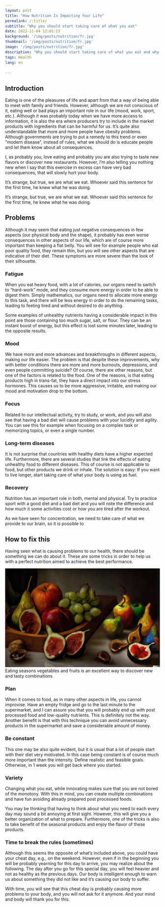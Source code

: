 ```yaml
---
layout: post
title: "How Nutrition Is Impacting Your Life"
permalink: /:title/
subtitle: "Why you should start taking care of what you eat"
date: 2022-11-04 12:01:13
background: '/img/posts/nutrition/fr.jpg'
thumbnail: '/img/posts/nutrition/fr.jpg'
image: '/img/posts/nutrition/fr.jpg'
description: "Why you should start taking care of what you eat and why the food may be slowly killing you"
tags: Health
lang: en

---
```


## Introduction

<div class="text-article">
Eating is one of the pleasures of life and apart from that a way of being able to meet with family and friends. However, although we are not conscious of it, eating well or bad plays an important role in our life (mood, work, sport, etc.). Although it was probably today when we have more access to information, it is also the era where producers try to include in the market products with ingredients that can be harmful for us. It’s quite also understandable that more and more people have obesity problems. Although governments are trying to put a remedy to this trend or even “modern disease”, instead of rules, what we should do is educate people and let them know about all consequences.
</div>

I, as probably you, love eating and probably you are also trying to taste new flavors or discover new restaurants.
However, I’m also telling you nothing new when I say that this exercise in excess can have very bad consequences, that
will slowly hurt your body.

It’s strange, but true, we are what we eat. Whoever said this sentence for the first time, he knew what he was doing. 

It’s strange, but true, we are what we eat. Whoever said this sentence for the first time, he knew what he was doing.

## Problems

Although it may seem that eating just negative consequences in few aspects (our physical body and the shape), it
probably has even worse consequences in other aspects of our life, which are of course more important than keeping a
flat belly. You will see for example people who eat poor quality food, they remain thin, but you will see other aspects
that are indicative of their diet. These symptoms are more severe than the look of their silhouette. 

### Fatigue

When you eat heavy food, with a lot of calories, our organs need to switch to “hard-work” mode, and they consume more
energy in order to be able to digest them. Simply mathematics, our organs need to allocate more energy to this task, and
there will be less energy in order to do the remaining tasks, leading to feeling tired and without desired to do
anything.

Some examples of unhealthy nutrients having a considerable impact in this point are those containing too much sugar,
salt, or flour. They can be an instant boost of energy, but this effect is lost some minutes later, leading to the
opposite results.

### Mood

We have more and more advances and breakthroughs in different aspects, making our life easier. The problem is that
despite these improvements, why with better conditions there are more and more burnouts, depressions, and even people
committing suicide? Of course, there are other reasons, but one of the factors is related to the food. One of the
reasons, is that eating products high in trans-fat, they have a direct impact into our stress hormones. This causes us
to be more aggressive, irritable, and making our mood and motivation drop to the bottom.

### Focus

Related to our intellectual activity, try to study, or work, and you will also see that having a bad diet will cause
problems with your lucidity and agility. You can see this for example when focusing on a complex task or memorizing
topics, or even a single number.

### Long-term diseases
It is not surprise that countries with healthy diets have a higher expected life. Furthermore, there are several studies
that link the effects of eating unhealthy food to different diseases. This of course is not applicable to food, but
other products we drink or inhale. The solution is easy: If you want to live longer, start taking care of what your body
is using as fuel.

### Recovery

Nutrition has an important role in both, mental and physical. Try to practice sport with a good diet and a bad diet and
you will note the difference and how much it some activities cost or how you are tired after the workout.

As we have seen for concentration, we need to take care of what we provide to our brain, so it is possible to

## How to fix this

Having seen what is causing problems to our health, there should be something we can do about it. These are some tricks
in order to help us with a perfect nutrition aimed to achieve the best performance.

<p>
    <img class="img-fluid" src="/img/posts/nutrition/fruit.jpg" alt="Fruits and Vegetables">
    <span class="caption text-muted">Eating seasons vegetables and fruits is an excellent way to discover new and tasty combinations
</span>
</p>

### Plan

When it comes to food, as in many other aspects in life, you cannot improvise. Have an empty fridge and go to the last
minute to the supermarket, and I can assure you that you will probably end up with post processed food and low-quality
nutrients. This is definitely not the way. Another benefit is that with this technique you can avoid unnecessary
products in the supermarket and save a considerable amount of money.

### Be constant

This one may be also quite evident, but it is usual that a lot of people start with their diet very motivated. In this
case being constant is of course much more important than the intensity. Define realistic and feasible goals. Otherwise,
in 1 week you will get back where you started.

### Variety
Changing what you eat, while innovating makes sure that you are not bored of the monotony. With this in mind, you can
create multiple combinations and have fun avoiding already prepared post processed foods.

You may be thinking that having to think about what you need to each every day may sound a bit annoying at first sight.
However, this will give you a better organization of what to prepare. Furthermore, one of the tricks is also to take
benefit of the seasonal products and enjoy the flavor of these products.

### Time to break the rules (sometimes)

Although this seems the opposite of what’s included above, you could have your cheat day, e.g., on the weekend. However,
even if in the beginning you will be probably yearning for this day to arrive, you may realize about the following. The
day after you go for this special day, you will feel heavier and not as healthy as the previous days. Our body is
intelligent enough to warn us about something they did not like and it’s causing our body to suffer.

With time, you will see that this cheat day is probably causing more problems to your body, and you will not ask for it
anymore. And your mind and body will thank you for this.

